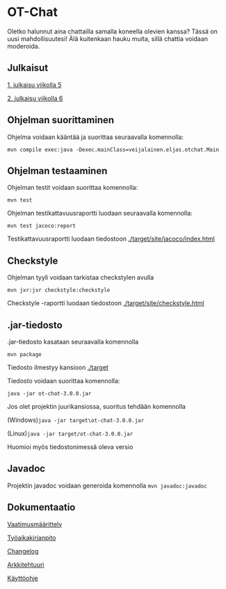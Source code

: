 
# OT-Chat
Oletko halunnut aina chattailla samalla koneella olevien kanssa? Tässä on uusi mahdollisuutesi!
Älä kuitenkaan hauku muita, sillä chattia voidaan moderoida.

## Julkaisut
[1. julkaisu viikolla 5](https://github.com/EljasV/ot-harjoitustyo/releases/tag/viikko5)

[2. julkaisu viikolla 6](https://github.com/EljasV/ot-harjoitustyo/releases/tag/viikko6)

## Ohjelman suorittaminen
Ohjelma voidaan kääntää ja suorittaa seuraavalla komennolla:

```mvn compile exec:java -Dexec.mainClass=veijalainen.eljas.otchat.Main```

## Ohjelman testaaminen
Ohjelman testit voidaan suorittaa komennolla:

```mvn test```


Ohjelman testikattavuusraportti luodaan seuraavalla komennolla:

```mvn test jacoco:report```

Testikattavuusraportti luodaan tiedostoon [./target/site/jacoco/index.html](./target/site/jacoco/index.html)

## Checkstyle
Ohjelman tyyli voidaan tarkistaa checkstylen avulla

```mvn jxr:jxr checkstyle:checkstyle```

Checkstyle -raportti luodaan tiedostoon [./target/site/checkstyle.html](./target/site/checkstyle.html)

## .jar-tiedosto
.jar-tiedosto kasataan seuraavalla komennolla

```mvn package```

Tiedosto ilmestyy kansioon [./target](./target)

Tiedosto voidaan suorittaa komennolla:

```java -jar ot-chat-3.0.0.jar```

Jos olet projektin juurikansiossa, suoritus tehdään komennolla

(Windows)``java -jar target\ot-chat-3.0.0.jar``

(Linux)``java -jar target/ot-chat-3.0.0.jar``


Huomioi myös tiedostonimessä oleva versio 

## Javadoc
Projektin javadoc voidaan generoida komennolla
```mvn javadoc:javadoc```

## Dokumentaatio
[Vaatimusmäärittely](./dokumentaatio/vaatimusmaarittely.md)

[Työaikakirjanpito](./dokumentaatio/tuntikirjanpito.md)

[Changelog](./dokumentaatio/changelog.md)

[Arkkitehtuuri](./dokumentaatio/arkkitehtuuri.md)

[Käyttöohje](./dokumentaatio/kayttoohje.md)